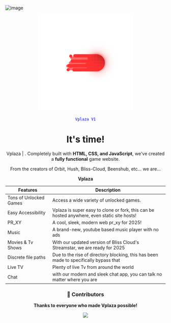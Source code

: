 ![image](https://github.com/user-attachments/assets/189c6bd8-30f3-4b69-a0dc-95d735fdf138)<div align="center">
  <img src="O (6).png" alt="vplaza-logo" style="width: 300px; height: auto; object-fit: contain;">
</div>



<div align="center">
  <code style="color : blue">Vplaza V1</code>
  <h1>It's time!</h1>  
  <p>Vplaza | <strong></strong>. Completely built with <strong>HTML, CSS, and JavaScript</strong>, we've created a <strong>fully functional</strong> game website.</p>
  <p>From the creators of Orbit, Hush, Bliss-Cloud, Beenshub, etc... we are...</p>
  <strong>Vplaza</strong>


| Features               | Description                                                |
|-------------------------|------------------------------------------------------------|
| Tons of Unlocked Games | Access a wide variety of unlocked games.                  |
| Easy Accessibility      | Vplaza is super easy to clone or fork, this can be hosted anywhere, even static site hosts! |
| PR_XY | A cool, sleek, modern web pr_xy for 2025!                  |
|Music | A brand-new, youtube based music player with no ads |
|Movies & Tv Shows | With our updated version of Bliss Cloud's Streamstar, we are ready for 2025 |
|Discrete file paths | Due to the rise of directory blocking, this has been made to specifically bypass that |
|Live TV | Plenty of live Tv from around the world |
|Chat | with our modern and sleek chat app, you can talk no matter where you are |



### 🙌 Contributors  
**Thanks to everyone who made Vplaza possible!**

<div align="center">
  <a href="https://github.com/Vplaza-Dev/Vplaza-Dev.github.io/graphs/contributors">
    <img src="https://contrib.rocks/image?repo=Vplaza-Dev/Vplaza-Dev.github.io"/>
  </a>
</div>

